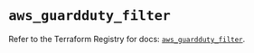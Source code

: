 # `aws_guardduty_filter`

Refer to the Terraform Registry for docs: [`aws_guardduty_filter`](https://registry.terraform.io/providers/hashicorp/aws/6.7.0/docs/resources/guardduty_filter).
